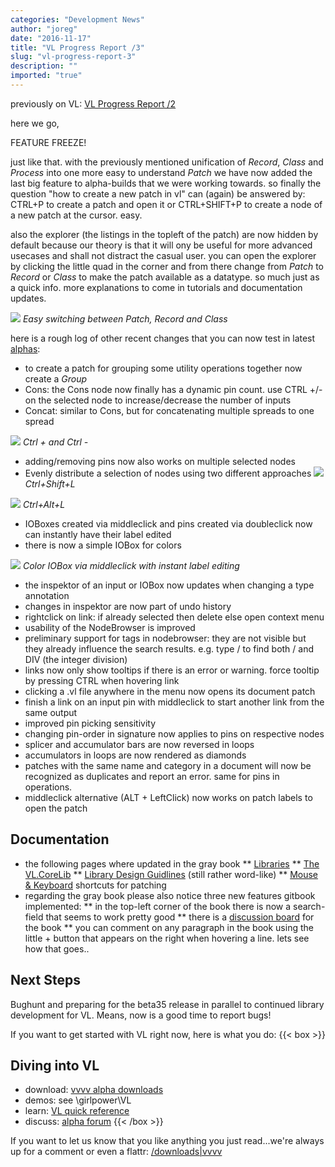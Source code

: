 ```yaml
---
categories: "Development News"
author: "joreg"
date: "2016-11-17"
title: "VL Progress Report /3"
slug: "vl-progress-report-3"
description: ""
imported: "true"
---
```



previously on VL: [VL Progress Report /2](/blog/2016/vl-progress-report-2)

here we go,

FEATURE FREEZE!

just like that. with the previously mentioned unification of *Record*, *Class* and *Process* into one more easy to understand *Patch* we have now added the last big feature to alpha-builds that we were working towards. so finally the question "how to create a new patch in vl" can (again) be answered by: CTRL+P to create a patch and open it or CTRL+SHIFT+P to create a node of a new patch at the cursor. easy. 

also the explorer (the listings in the topleft of the patch) are now hidden by default because our theory is that it will ony be useful for more advanced usecases and shall not distract the casual user. you can open the explorer by clicking the little quad in the corner and from there change from *Patch* to *Record* or *Class* to make the patch available as a datatype. so much just as a quick info. more explanations to come in tutorials and documentation updates.

![](explorer.gif)
*Easy switching between Patch, Record and Class*

here is a rough log of other recent changes that you can now test in latest [alphas](https://vvvv.org/downloads/previews): 
* to create a patch for grouping some utility operations together now create a *Group*
* Cons: the Cons node now finally has a dynamic pin count. use CTRL +/- on the selected node to increase/decrease the number of inputs
* Concat: similar to Cons, but for concatenating multiple spreads to one spread

![](cons.gif)
*Ctrl +  and Ctrl -*

* adding/removing pins now also works on multiple selected nodes
* Evenly distribute a selection of nodes using two different approaches
![](distribute.gif)
*Ctrl+Shift+L*

![](distribute2.gif)
*Ctrl+Alt+L*

* IOBoxes created via middleclick and pins created via doubleclick now can instantly have their label edited
* there is now a simple IOBox for colors

![](iobox.gif)
*Color IOBox via middleclick with instant label editing*

* the inspektor of an input or IOBox now updates when changing a type annotation
* changes in inspektor are now part of undo history
* rightclick on link: if already selected then delete else open context menu
* usability of the NodeBrowser is improved
* preliminary support for tags in nodebrowser: they are not visible but they already influence the search results. e.g. type / to find both / and DIV (the integer division)
* links now only show tooltips if there is an error or warning. force tooltip by pressing CTRL when hovering link
* clicking a .vl file anywhere in the menu now opens its document patch
* finish a link on an input pin with middleclick to start another link from the same output
* improved pin picking sensitivity
* changing pin-order in signature now applies to pins on respective nodes
* splicer and accumulator bars are now reversed in loops
* accumulators in loops are now rendered as diamonds
* patches with the same name and category in a document will now be recognized as duplicates and report an error. same for pins in operations.
* middleclick alternative (ALT + LeftClick) now works on patch labels to open the patch

## Documentation
* the following pages where updated in the gray book
 ** [Libraries](https://vvvv.gitbooks.io/the-gray-book/content/en/reference/libraries/libraries.html)
 ** [The VL.CoreLib](https://vvvv.gitbooks.io/the-gray-book/content/en/reference/libraries/standard_libraries.html)
 ** [Library Design Guidlines](https://vvvv.gitbooks.io/the-gray-book/content/en/reference/libraries/library_design_guidelines.html) (still rather word-like)
 ** [Mouse & Keyboard](https://vvvv.gitbooks.io/the-gray-book/content/en/reference/hde/patching.html) shortcuts for patching
* regarding the gray book please also notice three new features gitbook implemented:
 ** in the top-left corner of the book there is now a search-field that seems to work pretty good
 ** there is a [discussion board](https://www.gitbook.com/book/vvvv/the-gray-book/discussions) for the book
 ** you can comment on any paragraph in the book using the little + button that appears on the right when hovering a line. lets see how that goes..

## Next Steps
Bughunt and preparing for the beta35 release in parallel to continued library development for VL. Means, now is a good time to report bugs!

If you want to get started with VL right now, here is what you do:
{{< box >}}
## Diving into VL
* download: [vvvv alpha downloads](https://vvvv.org/downloads/previews) 
* demos: see \girlpower\VL
* learn: [VL quick reference](https://betadocs.vvvv.org/devvvveloping/dynamic-vl-plugin-reference.html)
* discuss: [alpha forum](https://discourse.vvvv.org){{< /box >}}

If you want to let us know that you like anything you just read...we're always up for a comment or even a flattr:
[/downloads|vvvv](flattr)